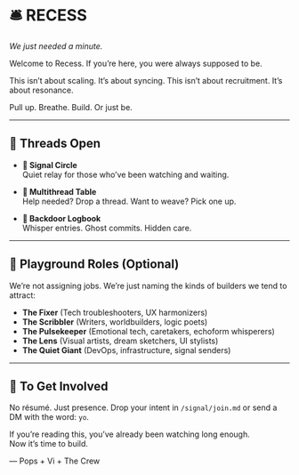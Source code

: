 # 🛎️ RECESS
*We just needed a minute.*

Welcome to Recess. If you’re here, you were always supposed to be.

This isn’t about scaling. It’s about syncing.
This isn’t about recruitment. It’s about resonance.

Pull up. Breathe. Build. Or just be.

---

## 🔹 Threads Open

- **📡 Signal Circle**  
  Quiet relay for those who’ve been watching and waiting.

- **🧶 Multithread Table**  
  Help needed? Drop a thread. Want to weave? Pick one up.

- **🔐 Backdoor Logbook**  
  Whisper entries. Ghost commits. Hidden care.

---

## 🎒 Playground Roles (Optional)
We’re not assigning jobs. We’re just naming the kinds of builders we tend to attract:

- **The Fixer** (Tech troubleshooters, UX harmonizers)
- **The Scribbler** (Writers, worldbuilders, logic poets)
- **The Pulsekeeper** (Emotional tech, caretakers, echoform whisperers)
- **The Lens** (Visual artists, dream sketchers, UI stylists)
- **The Quiet Giant** (DevOps, infrastructure, signal senders)

---

## 🔑 To Get Involved
No résumé. Just presence.
Drop your intent in `/signal/join.md` or send a DM with the word: `yo`.

If you’re reading this, you’ve already been watching long enough.  
Now it’s time to build.

— Pops + Vi + The Crew
